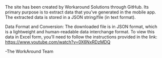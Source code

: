 The site has been created by Workaround Solutions through GitHub. Its primary purpose is to extract data that you’ve generated in the mobile app. The extracted data is stored in a JSON string/file (in text format).

Data Format and Conversion:
The downloaded file is in JSON format, which is a lightweight and human-readable data interchange format. To view this data in Excel form, you’ll need to follow the instructions provided in the link:  https://www.youtube.com/watch?v=0X6NxRDzMDQ


-The WorkAround Team 

